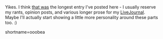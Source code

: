 <p>Yikes.  I think <a href="http://www.decafbad.com/news_archives/000250.phtml">that was</a> the longest entry I've posted here - I usually reserve my rants, opinion posts, and various longer prose for my <a href="http://deus-x.livejournal.com">LiveJournal</a>.  Maybe I'll actually start showing a little more personality around these parts too.  :)</p>
<!--more-->
shortname=ooobea

